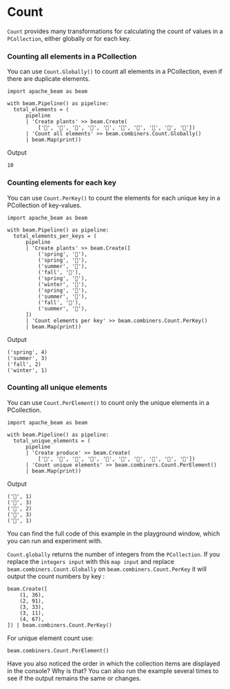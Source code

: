 <!--
Licensed under the Apache License, Version 2.0 (the "License");
you may not use this file except in compliance with the License.
You may obtain a copy of the License at
http://www.apache.org/licenses/LICENSE-2.0
Unless required by applicable law or agreed to in writing, software
distributed under the License is distributed on an "AS IS" BASIS,
WITHOUT WARRANTIES OR CONDITIONS OF ANY KIND, either express or implied.
See the License for the specific language governing permissions and
limitations under the License.
-->

# Count

`Count` provides many transformations for calculating the count of values in a `PCollection`, either globally or for each key.

### Counting all elements in a PCollection

You can use ```Count.Globally()``` to count all elements in a PCollection, even if there are duplicate elements.

```
import apache_beam as beam

with beam.Pipeline() as pipeline:
  total_elements = (
      pipeline
      | 'Create plants' >> beam.Create(
          ['🍓', '🥕', '🥕', '🥕', '🍆', '🍆', '🍅', '🍅', '🍅', '🌽'])
      | 'Count all elements' >> beam.combiners.Count.Globally()
      | beam.Map(print))
```

Output

```
10
```

### Counting elements for each key

You can use ```Count.PerKey()``` to count the elements for each unique key in a PCollection of key-values.

```
import apache_beam as beam

with beam.Pipeline() as pipeline:
  total_elements_per_keys = (
      pipeline
      | 'Create plants' >> beam.Create([
          ('spring', '🍓'),
          ('spring', '🥕'),
          ('summer', '🥕'),
          ('fall', '🥕'),
          ('spring', '🍆'),
          ('winter', '🍆'),
          ('spring', '🍅'),
          ('summer', '🍅'),
          ('fall', '🍅'),
          ('summer', '🌽'),
      ])
      | 'Count elements per key' >> beam.combiners.Count.PerKey()
      | beam.Map(print))
```

Output

```
('spring', 4)
('summer', 3)
('fall', 2)
('winter', 1)
```

### Counting all unique elements

You can use ```Count.PerElement()``` to count only the unique elements in a PCollection.

```
import apache_beam as beam

with beam.Pipeline() as pipeline:
  total_unique_elements = (
      pipeline
      | 'Create produce' >> beam.Create(
          ['🍓', '🥕', '🥕', '🥕', '🍆', '🍆', '🍅', '🍅', '🍅', '🌽'])
      | 'Count unique elements' >> beam.combiners.Count.PerElement()
      | beam.Map(print))
```

Output

```
('🍓', 1)
('🥕', 3)
('🍆', 2)
('🍅', 3)
('🌽', 1)
```

You can find the full code of this example in the playground window, which you can run and experiment with.

`Count.globally` returns the number of integers from the `PCollection`. If you replace the `integers input` with this `map input` and replace `beam.combiners.Count.Globally` on `beam.combiners.Count.PerKey` it will output the count numbers by key :

```
beam.Create([
    (1, 36),
    (2, 91),
    (3, 33),
    (3, 11),
    (4, 67),
]) | beam.combiners.Count.PerKey()
```

For unique element count use:

```
beam.combiners.Count.PerElement()
```

Have you also noticed the order in which the collection items are displayed in the console? Why is that? You can also run the example several times to see if the output remains the same or changes.